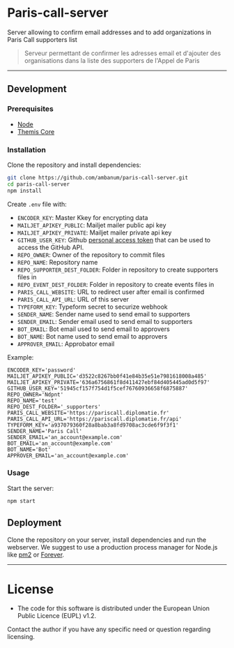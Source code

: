 
# Paris-call-server

Server allowing to confirm email addresses and to add organizations in Paris Call supporters list
> Serveur permettant de confirmer les adresses email et d'ajouter des organisations dans la liste des supporters de l'Appel de Paris

- - -

## Development

### Prerequisites

- [Node](https://nodejs.org/en/download)
- [Themis Core](https://docs.cossacklabs.com/pages/documentation-themis/#installing-themis-from-repositories)

### Installation

Clone the repository and install dependencies:

```sh
git clone https://github.com/ambanum/paris-call-server.git
cd paris-call-server
npm install
```

Create `.env` file with:

- `ENCODER_KEY`: Master Kkey for encrypting data
- `MAILJET_APIKEY_PUBLIC`: Mailjet mailer public api key
- `MAILJET_APIKEY_PRIVATE`: Mailjet mailer private api key
- `GITHUB_USER_KEY`: Github [personal access token](https://github.com/settings/tokens) that can be used to access the GitHub API.
- `REPO_OWNER`: Owner of the repository to commit files
- `REPO_NAME`: Repository name
- `REPO_SUPPORTER_DEST_FOLDER`: Folder in repository to create supporters files in
- `REPO_EVENT_DEST_FOLDER`: Folder in repository to create events files in
- `PARIS_CALL_WEBSITE`: URL to redirect user after email is confirmed
- `PARIS_CALL_API_URL`: URL of this server
- `TYPEFORM_KEY`: Typeform secret to securize webhook
- `SENDER_NAME`: Sender name used to send email to supporters
- `SENDER_EMAIL`: Sender email used to send email to supporters
- `BOT_EMAIL`: Bot email used to send email to approvers
- `BOT_NAME`: Bot name used to send email to approvers
- `APPROVER_EMAIL`: Approbator email

Example:
```
ENCODER_KEY='password'
MAILJET_APIKEY_PUBLIC='d3522c8267bb0f41e84b35e51e7981618008a485'
MAILJET_APIKEY_PRIVATE='636a6756861f8d411427ebf84d405445ad0d5f97'
GITHUB_USER_KEY='51945cf157f754d1f5cef76760936658f6875887'
REPO_OWNER='Ndpnt'
REPO_NAME='test'
REPO_DEST_FOLDER='_supporters'
PARIS_CALL_WEBSITE='https://pariscall.diplomatie.fr'
PARIS_CALL_API_URL='https://pariscall.diplomatie.fr/api'
TYPEFORM_KEY='a937079360f28a8bab3a8fd9708ac3cde6f9f3f1'
SENDER_NAME='Paris Call'
SENDER_EMAIL='an_account@example.com'
BOT_EMAIL='an_account@example.com'
BOT_NAME='Bot'
APPROVER_EMAIL='an_account@example.com'
```

### Usage

Start the server:

```sh
npm start
```

## Deployment

Clone the repository on your server, install dependencies and run the webserver.
We suggest to use a production process manager for Node.js like [pm2](https://github.com/Unitech/pm2) or [Forever](https://github.com/foreversd/forever#readme).

- - -

# License

- The code for this software is distributed under the European Union Public Licence (EUPL) v1.2.

Contact the author if you have any specific need or question regarding licensing.
